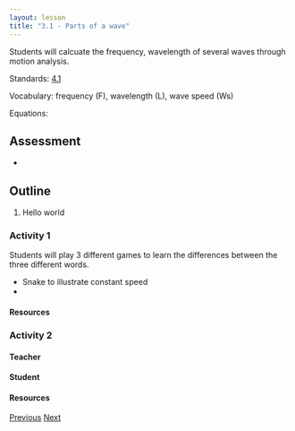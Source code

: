 ```yaml
---
layout: lesson
title: "3.1 - Parts of a wave"
---
```

<script src="https://cdn.mathjax.org/mathjax/latest/MathJax.js?config=TeX-AMS-MML_HTMLorMML" type="text/javascript"></script>

<!--<center>
<img src="images/pt-row-col.png" alt="drawing" width="90%"/>
</center>
-->
Students will calcuate the frequency, wavelength of several waves through motion analysis.

Standards: [4.1](/edu-standards/4.1)

Vocabulary: frequency (F), wavelength (L), wave speed (Ws)

Equations:
  
<!--more-->
## Assessment
  * 

## Outline

  1. Hello world

### Activity 1
Students will play 3 different games to learn the differences between the three different words.
  * Snake to illustrate constant speed
  * 

#### Resources

### Activity 2
#### Teacher

#### Student

#### Resources



[Previous](./3.0-waves)
[Next](./3.2-speaker)

